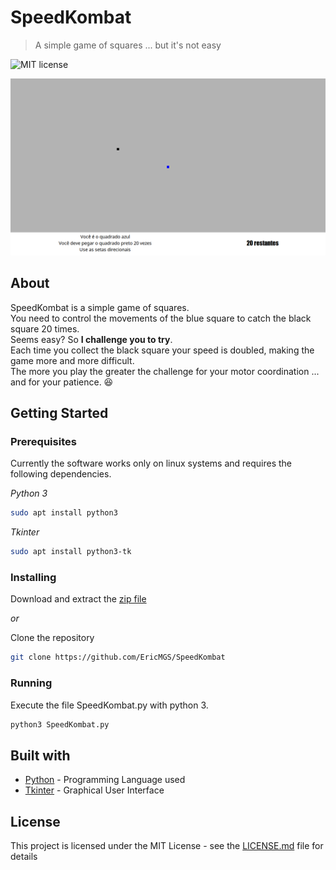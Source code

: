 # SpeedKombat

> A simple game of squares ... but it's not easy

![MIT license](https://img.shields.io/badge/License-MIT-blue.svg)

![printscreen](https://github.com/EricMGS/SpeedKombat/blob/master/image.png)  

## About
SpeedKombat is a simple game of squares.   
You need to control the movements of the blue square to catch the black square 20 times.  
Seems easy? So **I challenge you to try**.  
Each time you collect the black square your speed is doubled, making the game more and more difficult.  
The more you play the greater the challenge for your motor coordination ... and for your patience. :laughing:     

## Getting Started
### Prerequisites
Currently the software works only on linux systems and requires the following dependencies.  

_Python 3_  
```sh
sudo apt install python3
```
_Tkinter_  
```sh
sudo apt install python3-tk
```

### Installing
Download and extract the [zip file](https://github.com/EricMGS/SpeedKombat/archive/master.zip)  
  
_or_  
  
Clone the repository  
```sh
git clone https://github.com/EricMGS/SpeedKombat  
```

### Running  
Execute the file SpeedKombat.py with python 3.
```sh
python3 SpeedKombat.py
```

## Built with
- [Python](https://www.python.org/)  - Programming Language used  
- [Tkinter](https://wiki.python.org/moin/TkInter) - Graphical User Interface     

## License
This project is licensed under the MIT License - see the [LICENSE.md](https://github.com/EricMGS/SpeedKombat/blob/master/LICENSE) file for details
